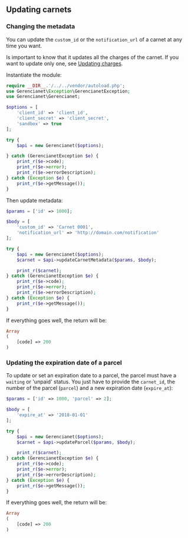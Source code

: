 ## Updating carnets

### Changing the metadata

You can update the `custom_id` or the `notification_url` of a carnet at any time you want.

Is important to know that it updates all the charges of the carnet. If you want to update only one, see [Updating charges](/docs/CHARGE_UPDATE.md).

Instantiate the module:

```php
require __DIR__.'/../../vendor/autoload.php';
use Gerencianet\Exception\GerencianetException;
use Gerencianet\Gerencianet;

$options = [
    'client_id' => 'client_id',
    'client_secret' => 'client_secret',
    'sandbox' => true
];

try {
    $api = new Gerencianet($options);

} catch (GerencianetException $e) {
    print_r($e->code);
    print_r($e->error);
    print_r($e->errorDescription);
} catch (Exception $e) {
    print_r($e->getMessage());
}
```
Then update metadata:

```php
$params = ['id' => 1000];

$body = [
    'custom_id' => 'Carnet 0001',
    'notification_url' => 'http://domain.com/notification'
];

try {
    $api = new Gerencianet($options);
    $carnet = $api->updateCarnetMetadata($params, $body);

    print_r($carnet);
} catch (GerencianetException $e) {
    print_r($e->code);
    print_r($e->error);
    print_r($e->errorDescription);
} catch (Exception $e) {
    print_r($e->getMessage());
}

```

If everything goes well, the return will be:

```php
Array
(
    [code] => 200
)
```

### Updating the expiration date of a parcel

To update or set an expiration date to a parcel, the parcel must have a `waiting` or 'unpaid' status. You just have to provide the `carnet_id`, the number of the parcel (`parcel`) and a new expiration date (`expire_at`):

```php
$params = ['id' => 1000, 'parcel' => 2];

$body = [
    'expire_at' => '2018-01-01'
];

try {
    $api = new Gerencianet($options);
    $carnet = $api->updateParcel($params, $body);

    print_r($carnet);
} catch (GerencianetException $e) {
    print_r($e->code);
    print_r($e->error);
    print_r($e->errorDescription);
} catch (Exception $e) {
    print_r($e->getMessage());
}

```

If everything goes well, the return will be:

```php
Array
(
    [code] => 200
)
```
